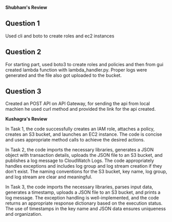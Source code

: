 **Shubham's Review**

## Question 1 
Used cli and boto to create roles and ec2 instances 

## Question 2
For starting part, used boto3 to create roles and policies and then from gui created lambda function with lambda_handler.py. Proper logs were generated and the file also got uploaded to the bucket. 

## Question 3
Created an POST API on API Gateway, for sending the api from local machien he used curl method and provided the link for the api created.


**Kushagra's Review**

In Task 1, the code successfully creates an IAM role, attaches a policy, creates an S3 bucket, and launches an EC2 instance. The code is concise and uses appropriate method calls to achieve the desired actions.

In Task 2, the code imports the necessary libraries, generates a JSON object with transaction details, uploads the JSON file to an S3 bucket, and publishes a log message to CloudWatch Logs. The code appropriately handles exceptions and includes log group and log stream creation if they don't exist. 
The naming conventions for the S3 bucket, key name, log group, and log stream are clear and meaningful.

In Task 3, the code imports the necessary libraries, parses input data, generates a timestamp, uploads a JSON file to an S3 bucket, and prints a log message. The exception handling is well-implemented, and the code returns an appropriate response dictionary based on the execution status.
The use of timestamps in the key name and JSON data ensures uniqueness and organization.
